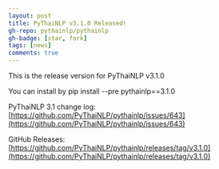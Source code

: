 ```yaml
---
layout: post
title: PyThaiNLP v3.1.0 Released!
gh-repo: pythainlp/pythainlp
gh-badge: [star, fork]
tags: [news]
comments: true
---
```


This is the release version for PyThaiNLP v3.1.0

You can install by pip install --pre pythainlp==3.1.0

PyThaiNLP 3.1 change log: [https://github.com/PyThaiNLP/pythainlp/issues/643](https://github.com/PyThaiNLP/pythainlp/issues/643)

GitHub Releases: [https://github.com/PyThaiNLP/pythainlp/releases/tag/v3.1.0](https://github.com/PyThaiNLP/pythainlp/releases/tag/v3.1.0)
